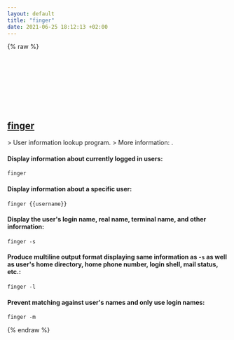 ```yaml
---
layout: default
title: "finger"
date: 2021-06-25 18:12:13 +02:00
---
```

{% raw %}
<h2 id="finger">
  <a href="/en/common/finger.html">finger</a> <a href="#finger"><svg class="icon">
    <use href="/assets/images/unicode_sprite.svg#link" />
  </svg></a>
</h2>
> User information lookup program.
> More information: <https://manned.org/finger>.

#### Display information about currently logged in users:
```shell
finger
```
#### Display information about a specific user:
```shell
finger {{username}}
```
#### Display the user's login name, real name, terminal name, and other information:
```shell
finger -s
```
#### Produce multiline output format displaying same information as `-s` as well as user's home directory, home phone number, login shell, mail status, etc.:
```shell
finger -l
```
#### Prevent matching against user's names and only use login names:
```shell
finger -m
```
{% endraw %}